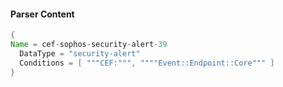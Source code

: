#### Parser Content
```Java
{
Name = cef-sophos-security-alert-39
  DataType = "security-alert"
  Conditions = [ """CEF:""", """"Event::Endpoint::Core""" ]
}
```